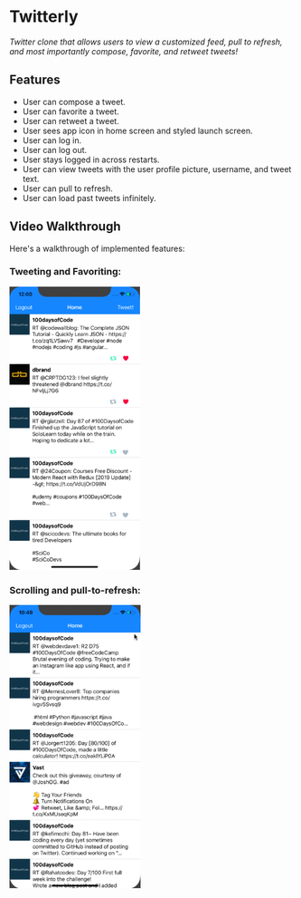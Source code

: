 # Twitterly

*Twitter clone that allows users to view a customized feed, pull to refresh, and most importantly compose, favorite, and retweet tweets!*

## Features
- User can compose a tweet. 
- User can favorite a tweet. 
- User can retweet a tweet. 
- User sees app icon in home screen and styled launch screen.
- User can log in. 
- User can log out.
- User stays logged in across restarts. 
- User can view tweets with the user profile picture, username, and tweet text. 
- User can pull to refresh. 
- User can load past tweets infinitely. 

## Video Walkthrough

Here's a walkthrough of implemented features:

### Tweeting and Favoriting: 
<img src='./demo/tweet_demo.gif' title='Video Walkthrough' width='' alt='Video Walkthrough' height="500"/>

### Scrolling and pull-to-refresh:
<img src='./demo/scroll_demo.gif' width='' alt='Video Walkthrough' height="500"/>

